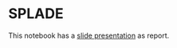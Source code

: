 # SPLADE

This notebook has a [slide presentation](https://docs.google.com/presentation/d/1bt6kKI1lMslA_DGyAlxzxRf0r7dMCy2YJsUBgi7AL5k/edit?usp=sharing) as report.